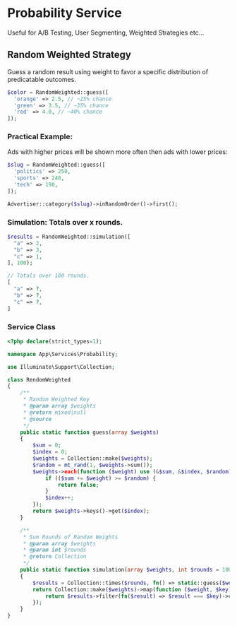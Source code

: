 # Probability Service

Useful for A/B Testing, User Segmenting, Weighted Strategies etc... 

## Random Weighted Strategy

Guess a random result using weight to favor a specific distribution of predicatable outcomes.

```php
$color = RandomWeighted::guess([
  'orange' => 2.5, // ~25% chance
  'green' => 3.5, // ~35% chance
  'red' => 4.0, // ~40% chance
]);
```

### Practical Example:

Ads with higher prices will be shown more often then ads with lower prices:

```php
$slug = RandomWeighted::guess([
  'politics' => 250, 
  'sports' => 240,
  'tech' => 190,
]);

Advertiser::category($slug)->inRandomOrder()->first();
```

### Simulation: Totals over x rounds.
```php
$results = RandomWeighted::simulation([
  "a" => 2, 
  "b" => 3,
  "c" => 1,
], 100);

// Totals over 100 rounds.
[
  "a" => ?, 
  "b" => ?,
  "c" => ?,
]
```

### Service Class
```php
<?php declare(strict_types=1);

namespace App\Services\Probability;

use Illuminate\Support\Collection;

class RendomWeighted
{
    /**
     * Random Weighted Key
     * @param array $weights
     * @return mixed|null
     * @source
     */
    public static function guess(array $weights)
    {
        $sum = 0;
        $index = 0;
        $weights = Collection::make($weights);
        $random = mt_rand(1, $weights->sum());
        $weights->each(function ($weight) use (&$sum, &$index, $random) {
            if (($sum += $weight) >= $random) {
                return false;
            }
            $index++;
        });
        return $weights->keys()->get($index);
    }

    /**
     * Sum Rounds of Random Weights
     * @param array $weights
     * @param int $rounds
     * @return Collection
     */
    public static function simulation(array $weights, int $rounds = 1000)
    {
        $results = Collection::times($rounds, fn() => static::guess($weights));
        return Collection::make($weights)->map(function ($weight, $key) use ($results) {
            return $results->filter(fn($result) => $result === $key)->count();
        });
    }
}
```
